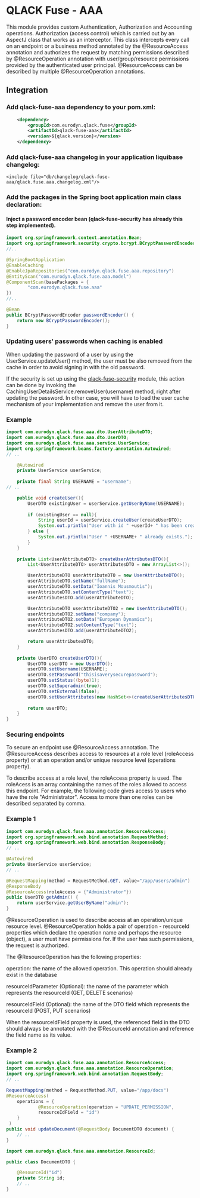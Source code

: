 # QLACK Fuse - AAA

This module provides custom Authentication, Authorization and Accounting operations. Authorization (access control) which is carried out by an AspectJ class that works as an interceptor. This class intercepts every call on an endpoint or a business method annotated by the @ResourceAccess annotation and authorizes the request by matching permissions described by @ResourceOperation annotation with user/group/resource permissions provided by the authenticated user principal. @ResourceAccess can be described by multiple @ResourceOperation annotations.

## Integration

### Add qlack-fuse-aaa dependency to your pom.xml:
```xml
    <dependency>
        <groupId>com.eurodyn.qlack.fuse</groupId>
        <artifactId>qlack-fuse-aaa</artifactId>
        <version>${qlack.version}</version>
    </dependency>
```

### Add qlack-fuse-aaa changelog in your application liquibase changelog:
```
<include file="db/changelog/qlack-fuse-aaa/qlack.fuse.aaa.changelog.xml"/>
```

### Add the packages in the Spring boot application main class declaration:
#### Inject a password encoder bean (qlack-fuse-security has already this step implemented).
```java
import org.springframework.context.annotation.Bean;
import org.springframework.security.crypto.bcrypt.BCryptPasswordEncoder;
//..

@SpringBootApplication
@EnableCaching
@EnableJpaRepositories("com.eurodyn.qlack.fuse.aaa.repository")
@EntityScan("com.eurodyn.qlack.fuse.aaa.model")
@ComponentScan(basePackages = {
        "com.eurodyn.qlack.fuse.aaa"
})
//..

@Bean
public BCryptPasswordEncoder passwordEncoder() {
    return new BCryptPasswordEncoder();
}
```

### Updating users' passwords when caching is enabled
When updating the password of a user by using the UserService.updateUser() method, the user must be also removed from the cache in order to avoid signing in with the old password.

If the security is set up using the [qlack-fuse-security](https://github.com/qlack/QLACK-Java/tree/master/QLACK-Fuse/qlack-fuse-security) module, this action can be done by invoking the CachingUserDetailsService.removeUser(username) method, right after updating the password.
In other case, you will have to load the user cache mechanism of your implementation and remove the user from it.

### Example
```java
import com.eurodyn.qlack.fuse.aaa.dto.UserAttributeDTO;
import com.eurodyn.qlack.fuse.aaa.dto.UserDTO;
import com.eurodyn.qlack.fuse.aaa.service.UserService;
import org.springframework.beans.factory.annotation.Autowired;
// ..

    @Autowired
    private UserService userService;
    
    private final String USERNAME = "username";
// ..

    public void createUser(){
        UserDTO existingUser = userService.getUserByName(USERNAME);
        
        if (existingUser == null){
            String userId = userService.createUser(createUserDTO);
            System.out.println("User with id " +userId+ " has been created.");
        } else {
            System.out.println("User " +USERNAME+ " already exists.");
        }
    }
    
    private List<UserAttributeDTO> createUserAttributesDTO(){
        List<UserAttributeDTO> userAttributesDTO = new ArrayList<>();

        UserAttributeDTO userAttributeDTO = new UserAttributeDTO();
        userAttributeDTO.setName("fullName");
        userAttributeDTO.setData("Ioannis Mousmoutis");
        userAttributeDTO.setContentType("text");
        userAttributesDTO.add(userAttributeDTO);

        UserAttributeDTO userAttributeDTO2 = new UserAttributeDTO();
        userAttributeDTO2.setName("company");
        userAttributeDTO2.setData("European Dynamics");
        userAttributeDTO2.setContentType("text");
        userAttributesDTO.add(userAttributeDTO2);

        return userAttributesDTO;
    }
    
    private UserDTO createUserDTO(){
        UserDTO userDTO = new UserDTO();
        userDTO.setUsername(USERNAME);
        userDTO.setPassword("thisisaverysecurepassword");
        userDTO.setStatus((byte)1);
        userDTO.setSuperadmin(true);
        userDTO.setExternal(false);
        userDTO.setUserAttributes(new HashSet<>(createUserAttributesDTO()));
            
        return userDTO;
    }
}
```

### Securing endpoints
To secure an endpoint use @ResourceAccess annotation. The @ResourceAccess describes access to resources at a role level (roleAccess property) or at an operation and/or unique resource level (operations property).

To describe access at a role level, the roleAccess property is used. The roleAcess is an array containing the names of the roles allowed to access this endpoint. For example, the following code gives access to users who have the role "Administrator". Access to more than one roles can be described separated by comma.

### Example 1
```java
import com.eurodyn.qlack.fuse.aaa.annotation.ResourceAccess;
import org.springframework.web.bind.annotation.RequestMethod;
import org.springframework.web.bind.annotation.ResponseBody;
// ..

@Autowired
private UserService userService;
// ..

@RequestMapping(method = RequestMethod.GET, value="/app/users/admin")
@ResponseBody
@ResourceAccess(roleAccess = {"Administrator"})
public UserDTO getAdmin() {
    return userService.getUserByName("admin");
}
```

@ResourceOperation is used to describe access at an operation/unique resource level. @ResourceOperation holds a pair of operation - resourceId properties which declare the operation name and perhaps the resource (object), a user must have permissions for. If the user has such permissions, the request is authorized.

The @ResourceOperation has the following properties:

operation: the name of the allowed operation. This operation should already exist in the database

resourceIdParameter (Optional): the name of the parameter which represents the resourceId (GET, DELETE scenarios)

resourceIdField (Optional): the name of the DTO field which represents the resourceId (POST, PUT scenarios)

When the resourceIdField property is used, the referenced field in the DTO should always be annotated with the @ResourceId annotation and reference the field name as its value.

### Example 2
```java
import com.eurodyn.qlack.fuse.aaa.annotation.ResourceAccess;
import com.eurodyn.qlack.fuse.aaa.annotation.ResourceOperation;
import org.springframework.web.bind.annotation.RequestBody;
// ..

RequestMapping(method = RequestMethod.PUT, value="/app/docs")
@ResourceAccess(
    operations = {
            @ResourceOperation(operation = "UPDATE_PERMISSION", 
            resourceIdField = "id")
    }
 )
public void updateDocument(@RequestBody DocumentDTO document) {
    // ..
}
```
```java
import com.eurodyn.qlack.fuse.aaa.annotation.ResourceId;

public class DocumentDTO {

    @ResourceId("id")
    private String id;
    // ..
}
```
